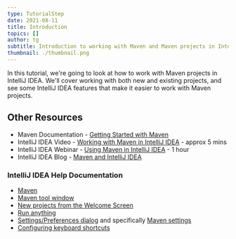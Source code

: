 ```yaml
---
type: TutorialStep
date: 2021-08-11
title: Introduction
topics: []
author: tg
subtitle: Introduction to working with Maven and Maven projects in IntelliJ IDEA
thumbnail: ./thumbnail.png
---
```


In this tutorial, we're going to look at how to work with Maven projects in IntelliJ IDEA. We'll cover working with both new and existing projects, and see some IntelliJ IDEA features that make it easier to work with Maven projects.

## Other Resources
- Maven Documentation - [Getting Started with Maven](https://maven.apache.org/guides/getting-started/maven-in-five-minutes.html)
- IntelliJ IDEA Video - [Working with Maven in IntelliJ IDEA](https://youtu.be/pt3uB0sd5kY) - approx 5 mins
- IntelliJ IDEA Webinar - [Using Maven in IntelliJ IDEA](https://youtu.be/D1sRK8JLCQ4) - 1 hour
- IntelliJ IDEA Blog - [Maven and IntelliJ IDEA](https://blog.jetbrains.com/idea/2021/07/using-maven-in-intellij-idea/)

### IntelliJ IDEA Help Documentation
- [Maven](https://www.jetbrains.com/help/idea/maven-support.html)
- [Maven tool window](https://www.jetbrains.com/help/idea/maven-projects-tool-window.html)
- [New projects from the Welcome Screen](https://www.jetbrains.com/help/idea/new-project-wizard.html)
- [Run anything](https://www.jetbrains.com/help/idea/running-anything.html)
- [Settings/Preferences dialog](https://www.jetbrains.com/help/idea/settings-preferences-dialog.html) and specifically [Maven settings](https://www.jetbrains.com/help/idea/maven.html)
- [Configuring keyboard shortcuts](https://www.jetbrains.com/help/idea/configuring-keyboard-and-mouse-shortcuts.html#add-keyboard-shortcut)
